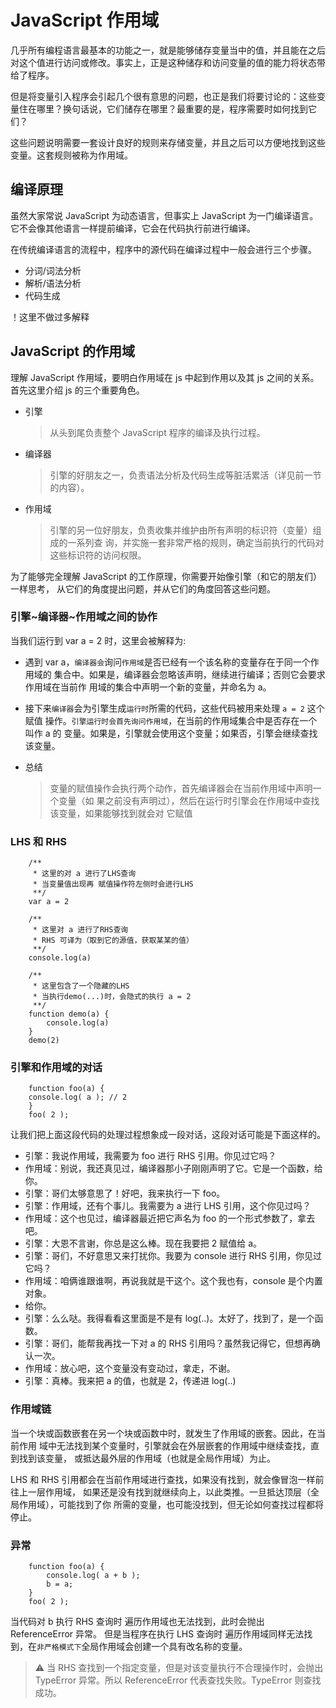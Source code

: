 # JavaScript 作用域

几乎所有编程语言最基本的功能之一，就是能够储存变量当中的值，并且能在之后对这个值进行访问或修改。事实上，正是这种储存和访问变量的值的能力将状态带给了程序。

但是将变量引入程序会引起几个很有意思的问题，也正是我们将要讨论的：这些变量住在哪里？换句话说，它们储存在哪里？最重要的是，程序需要时如何找到它们？

这些问题说明需要一套设计良好的规则来存储变量，并且之后可以方便地找到这些变量。这套规则被称为作用域。

## 编译原理

虽然大家常说 JavaScript 为动态语言，但事实上 JavaScript 为一门编译语言。它不会像其他语言一样提前编译，它会在代码执行前进行编译。

在传统编译语言的流程中，程序中的源代码在编译过程中一般会进行三个步骤。

- 分词/词法分析
- 解析/语法分析
- 代码生成

！这里不做过多解释

## JavaScript 的作用域

理解 JavaScript 作用域，要明白作用域在 js 中起到作用以及其 js 之间的关系。首先这里介绍 js 的三个重要角色。

- 引擎

  > 从头到尾负责整个 JavaScript 程序的编译及执行过程。

- 编译器

  > 引擎的好朋友之一，负责语法分析及代码生成等脏活累活（详见前一节的内容）。

- 作用域
  > 引擎的另一位好朋友，负责收集并维护由所有声明的标识符（变量）组成的一系列查
  > 询，并实施一套非常严格的规则，确定当前执行的代码对这些标识符的访问权限。

为了能够完全理解 JavaScript 的工作原理，你需要开始像引擎（和它的朋友们）一样思考，
从它们的角度提出问题，并从它们的角度回答这些问题。

### 引擎~编译器~作用域之间的协作

当我们运行到 var a = 2 时，这里会被解释为:

- 遇到 var a，`编译器会`询问`作用域`是否已经有一个该名称的变量存在于同一个作用域的
  集合中。如果是，编译器会忽略该声明，继续进行编译；否则它会要求作用域在当前作
  用域的集合中声明一个新的变量，并命名为 a。

- 接下来`编译器`会为引擎生成`运行时`所需的代码，这些代码被用来处理 `a = 2` 这个赋值
  操作。`引擎运行时会首先询问作用域`，在当前的作用域集合中是否存在一个叫作 a 的
  变量。如果是，引擎就会使用这个变量；如果否，引擎会继续查找该变量。

- 总结
  > 变量的赋值操作会执行两个动作，首先编译器会在当前作用域中声明一个变量（如
  > 果之前没有声明过），然后在运行时引擎会在作用域中查找该变量，如果能够找到就会对
  > 它赋值

### LHS 和 RHS

```
    /**
     * 这里的对 a 进行了LHS查询
     * 当变量值出现再 赋值操作符左侧时会进行LHS
     **/
    var a = 2

    /**
     * 这里对 a 进行了RHS查询
     * RHS 可译为（取到它的源值，获取某某的值）
     **/
    console.log(a)

    /**
     * 这里包含了一个隐藏的LHS
     * 当执行demo(...)时，会隐式的执行 a = 2
     **/
    function demo(a) {
        console.log(a)
    }
    demo(2)
```

### 引擎和作用域的对话

```
    function foo(a) {
    console.log( a ); // 2
    }
    foo( 2 );
```

让我们把上面这段代码的处理过程想象成一段对话，这段对话可能是下面这样的。

- 引擎：我说作用域，我需要为 foo 进行 RHS 引用。你见过它吗？
- 作用域：别说，我还真见过，编译器那小子刚刚声明了它。它是一个函数，给你。
- 引擎：哥们太够意思了！好吧，我来执行一下 foo。
- 引擎：作用域，还有个事儿。我需要为 a 进行 LHS 引用，这个你见过吗？
- 作用域：这个也见过，编译器最近把它声名为 foo 的一个形式参数了，拿去吧。
- 引擎：大恩不言谢，你总是这么棒。现在我要把 2 赋值给 a。
- 引擎：哥们，不好意思又来打扰你。我要为 console 进行 RHS 引用，你见过它吗？
- 作用域：咱俩谁跟谁啊，再说我就是干这个。这个我也有，console 是个内置对象。
- 给你。
- 引擎：么么哒。我得看看这里面是不是有 log(..)。太好了，找到了，是一个函数。
- 引擎：哥们，能帮我再找一下对 a 的 RHS 引用吗？虽然我记得它，但想再确认一次。
- 作用域：放心吧，这个变量没有变动过，拿走，不谢。
- 引擎：真棒。我来把 a 的值，也就是 2，传递进 log(..)

### 作用域链

当一个块或函数嵌套在另一个块或函数中时，就发生了作用域的嵌套。因此，在当前作用
域中无法找到某个变量时，引擎就会在外层嵌套的作用域中继续查找，直到找到该变量，
或抵达最外层的作用域（也就是全局作用域）为止。

LHS 和 RHS 引用都会在当前作用域进行查找，如果没有找到，就会像冒泡一样前往上一层作用域，
如果还是没有找到就继续向上，以此类推。一旦抵达顶层（全局作用域），可能找到了你
所需的变量，也可能没找到，但无论如何查找过程都将停止。

### 异常

```
    function foo(a) {
        console.log( a + b );
        b = a;
    }
    foo( 2 );
```

当代码对 b 执行 RHS 查询时 遍历作用域也无法找到，此时会抛出 ReferenceError 异常。
但是当程序在执行 LHS 查询时 遍历作用域同样无法找到，在`非严格模式下`全局作用域会创建一个具有改名称的变量。

> ⚠️ 当 RHS 查找到一个指定变量，但是对该变量执行不合理操作时，会抛出 TypeError 异常。所以 ReferenceError 代表查找失败。TypeError 则查找成功。
